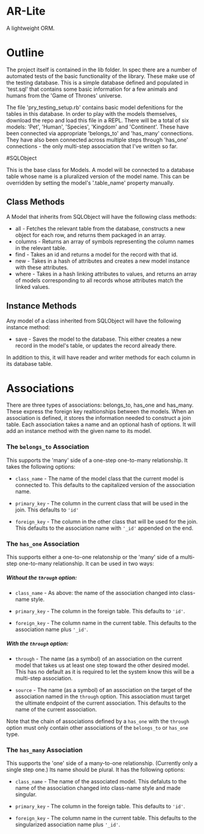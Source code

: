 # AR-Lite

A lightweight ORM.

# Outline

The project itself is contained in the lib folder. In spec there are a number of automated tests of the basic functionality of the library. These make use of the testing database. This is a simple database defined and populated in 'test.sql' that contains some basic information for a few animals and humans from the 'Game of Thrones' universe.

The file 'pry_testing_setup.rb' contains basic model defenitions for the tables in this database. In order to play with the models themselves, download the repo and load this file in a REPL. There will be a total of six models: 'Pet', 'Human', 'Species', 'Kingdom' and 'Continent'.  These have been connected via appropriate 'belongs_to' and 'has_many' connections. They have also been connected across multiple steps through 'has_one' connections - the only multi-step association that I've written so far.

#SQLObject

This is the base class for Models. A model will be connected to a database table whose name is a pluralized version of the model name. This can be overridden by setting the model's '.table_name' property manually.

## Class Methods

A Model that inherits from SQLObject will have the following class methods:

* all - Fetches the relevant table from the database, constructs a new object for each row, and returns them packaged in an array.
* columns - Returns an array of symbols representing the column names in the relevant table.
* find - Takes an id and returns a model for the record with that id.
* new - Takes in a hash of attributes and creates a new model instance with these attributes.
* where - Takes in a hash linking attributes to values, and returns an array of models corresponding to all records whose attributes match the linked values. 

## Instance Methods

Any model of a class inherited from SQLObject will have the following instance method:

* save - Saves the model to the database. This either creates a new record in the model's table, or updates the record already there.

In addition to this, it will have reader and writer methods for each column in its database table.

# Associations

There are three types of associations: belongs_to, has_one and has_many. These express the foreign key realtionships between the models. When an association is defined, it stores the information needed to construct a join table. Each association takes a name and an optional hash of options. It will add an instance method with the given name to its model.

### The `belongs_to` Association

This supports the 'many' side of a one-step one-to-many relationship. It takes the following options:

* `class_name` - The name of the model class that the current model is connected to. This defaults to the capitalized version of the association name.

* `primary_key` - The column in the current class that will be used in the join. This defaults to `'id'`

* `foreign_key` - The column in the other class that will be used for the join. This defaults to the association name with `'_id'` appended on the end.

### The `has_one` Association

This supports either a one-to-one relatonship or the 'many' side of a multi-step one-to-many relationship. It can be used in two ways:

##### Without the `through` option:

* `class_name` - As above: the name of the association changed into class-name style.

* `primary_key` - The column in the foreign table. This defaults to `'id'`.

* `foreign_key` - The column name in the current table. This defaults to the association name plus `'_id'`.

##### With the `through` option:

* `through` - The name (as a symbol) of an association on the current model that takes us at least one step toward the other desired model. This has no default as it is required to let the system know this will be a multi-step association.

* `source` - The name (as a symbol) of an association on the target of the association named in the `through` option. This association must target the ultimate endpoint of the current association. This defaults to the name of the current association.

Note that the chain of associations defined by a `has_one` with the `through` option must only contain other associations of the `belongs_to` or `has_one` type.

### The `has_many` Association

This supports the 'one' side of a many-to-one relationship. (Currently only a single step one.) Its name should be plural. It has the following options:

* `class_name` - The name of the associated model. This defaluts to the name of the association changed into class-name style and made singular.

* `primary_key` - The column in the foreign table. This defaults to `'id'`.

* `foreign_key` - The column name in the current table. This defaults to the singularized association name plus `'_id'`.